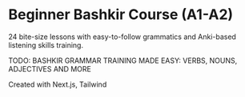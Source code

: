 # Beginner Bashkir Course (A1-A2)

24 bite-size lessons with easy-to-follow grammatics and Anki-based listening skills training.

TODO: BASHKIR GRAMMAR TRAINING MADE EASY: VERBS, NOUNS, ADJECTIVES AND MORE

Created with Next.js, Tailwind

